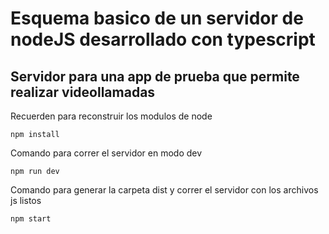 
  # Esquema basico de un servidor de nodeJS desarrollado con typescript


  ## Servidor para una app de prueba que permite realizar videollamadas



  Recuerden para reconstruir los modulos de node

  ```
  npm install
  ```

  Comando para correr el servidor en modo dev

  ```
  npm run dev
  ```

  Comando para generar la carpeta dist y correr el servidor con los archivos js listos

  ```
  npm start
  ```
